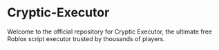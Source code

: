 # Cryptic-Executor
 Welcome to the official repository for Cryptic Executor, the ultimate free Roblox script executor trusted by thousands of players. 
